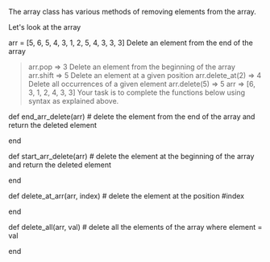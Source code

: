 The array class has various methods of removing elements from the array.

Let's look at the array

 arr = [5, 6, 5, 4, 3, 1, 2, 5, 4, 3, 3, 3]
Delete an element from the end of the array
 > arr.pop
 => 3
Delete an element from the beginning of the array
 > arr.shift
 => 5
Delete an element at a given position
 > arr.delete_at(2)
 => 4
Delete all occurrences of a given element
 > arr.delete(5)
 => 5
 > arr
 => [6, 3, 1, 2, 4, 3, 3]
Your task is to complete the functions below using syntax as explained above.

def end_arr_delete(arr)
    # delete the element from the end of the array and return the deleted element

end

def start_arr_delete(arr)
    # delete the element at the beginning of the array and return the deleted element

end

def delete_at_arr(arr, index)
    # delete the element at the position #index

end

def delete_all(arr, val)
    # delete all the elements of the array where element = val

end
